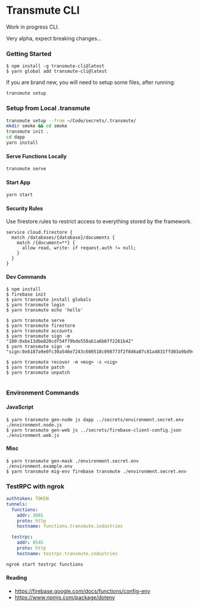 # Transmute CLI 
 
Work in progress CLI. 

Very alpha, expect breaking changes...
 
### Getting Started 
 
``` 
$ npm install -g transmute-cli@latest  
$ yarn global add transmute-cli@latest
``` 

If you are brand new, you will need to setup some files, after running:

```
transmute setup
```

### Setup from Local .transmute
```sh
transmute setup --from ~/Code/secrets/.transmute/
mkdir smoke && cd smoke
transmute init .
cd dapp
yarn install
```

#### Serve Functions Locally
```sh
transmute serve
```

#### Start App 
```sh
yarn start
```

#### Security Rules

Use firestore.rules to restrict access to everything stored by the framework.

```
service cloud.firestore {
  match /databases/{database}/documents {
    match /{document=**} {
      allow read, write: if request.auth != null;
    }
  }
}
```

#### Dev Commands 
``` 
$ npm install 
$ firebase init 
$ yarn transmute install globals 
$ yarn transmute login
$ yarn transmute echo 'hello' 

$ yarn transmute serve 
$ yarn transmute firestore 
$ yarn transmute accounts 
$ yarn transmute sign -m "100:0x6e13dbe820cdf54f79bde558ab1a6b6ff2261b42" 
$ yarn transmute sign -m "sign:0x6187a9e0fc30a546e7243c600518c098773f2f846a87c81a4831ffd03a9bd941"

$ yarn transmute recover -m <msg> -s <sig> 
$ yarn transmute patch
$ yarn transmute unpatch
 
``` 

### Environment Commands

#### JavaScript 
```
$ yarn transmute gen-node js dapp ../secrets/environment.secret.env ./environment.node.js
$ yarn transmute gen-web js ../secrets/firebase-client-config.json ./environment.web.js
```

#### Misc
```
$ yarn transmute gen-mask ./environment.secret.env ./environment.example.env 
$ yarn transmute mig-env firebase transmute ./environment.secret.env 
```


### TestRPC with ngrok

```yml
authtoken: TOKEN
tunnels:
  functions:
    addr: 3001
    proto: http
    hostname: functions.transmute.industries

  testrpc:
    addr: 8545
    proto: http
    hostname: testrpc.transmute.industries
```

```sh
ngrok start testrpc functions
```


 
#### Reading 
 
- https://firebase.google.com/docs/functions/config-env 
- https://www.npmjs.com/package/dotenv

